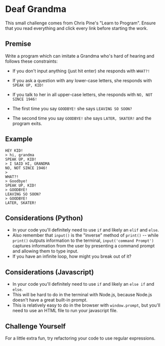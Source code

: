 # Deaf Grandma

This small challenge comes from Chris Pine's "Learn to Program". Ensure that you read everything and click every link before starting the work.

## Premise

Write a program which can imitate a Grandma who's hard of hearing and follows
these constraints:

* If you don't input anything (just hit enter) she responds with `WHAT?!`
* If you ask a question with any lower-case letters, she responds with
`SPEAK UP, KID!`
* If you talk to her in all upper-case letters, she responds with
`NO, NOT SINCE 1946!`

* The first time you say `GOODBYE!` she says `LEAVING SO SOON?`
* The second time you say `GOODBYE!` she says `LATER, SKATER!` and the program
exits.

## Example

```
HEY KID!
> hi, grandma
SPEAK UP, KID!
> I SAID HI, GRANDMA
NO, NOT SINCE 1946!
>
WHAT?!
> Goodbye!
SPEAK UP, KID!
> GOODBYE!
LEAVING SO SOON?
> GOODBYE!
LATER, SKATER!
```

## Considerations (Python)
* In your code you'll definitely need to use `if` and likely an `elif` and `else`.
* Also remember that `input()` is the "inverse" method of `print()` -- while `print()` outputs information to the terminal, `input('command Prompt')` captures information from the user by presenting a command prompt and allowing them to type input.
* If you have an infinite loop, how might you break out of it?

## Considerations (Javascript)
* In your code you'll definitely need to use `if` and likely an `else if` and `else`.
* This will be hard to do in the terminal with Node.js, because Node.js doesn't have a great built-in prompt.
* This is relatively easy to do in the browser with `window.prompt`, but you'll need to use an HTML file to run your javascript file.

## Challenge Yourself

For a little extra fun, try refactoring your code to use regular expressions.